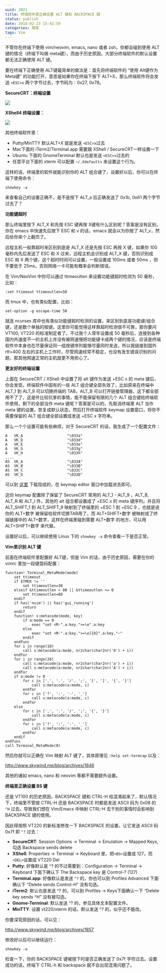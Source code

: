 ```yaml
---
uuid: 2021
title: 终端软件里正确设置 ALT 键和 BACKSPACE 键
status: publish
date: 2018-02-23 15:42:59
categories: 随笔
tags: Vim
---
```

不管你在终端下使用 vim/neovim, emacs, nano 或者 zsh，你都会碰到使用 ALT 键的情况（终端下叫做 meta键），而由于历史原因，大部分终端软件的默认设置都无法正确使用 ALT 键。

要在终端下正确使用 ALT键最简单的做法是：首先将终端软件的 “使用 Alt键作为 Meta键” 的功能打开，意思是如果你在终端下按下 ALT+X，那么终端软件将会发送 `<ESC>x` 两个字节过去，字节码为：0x27, 0x78。

**SecureCRT：终端设置**

![](https://skywind3000.github.io/word/images/vim_altmap_2.png)

**XShell4 终端设置：**

![](https://skywind3000.github.io/word/images/vim_altmap_1.png)

其他终端软件里：

  * Putty/MinTTY 默认ALT+X 就是发送 `<ESC>x`过去
  * Mac下面的 iTerm2/Terminal.app 需要跟 XShell / SecureCRT一样设置一下
  * Ubuntu 下面的 GnomeTerminal 默认也是发送 `<ESC>x`过去的
  * 任意平台下面的 xterm 可以配置 `~/.Xdefaults` 来设置这个行为。

这样的话，终端里的软件就能识别你的 ALT 组合键了，设置好以后，你可以在终端下使用命令：

    showkey -a

来查看自己的设置正确不，是不是按下 ALT_a 后正确发送了 0x1b, 0x61 两个字节过去了？

**功能键超时**

那么终端里按下 ALT_X 和先按 ESC 键再按 X键有什么区别呢？答案是没有区别，你在 emacs 中快速先后按下 ESC 和 v 的话，emacs 就会以为你按了 ALT_v，然后给你来个上翻页了。

远程主机一般靠超时来区别到底是 ALT_X 还是先按 ESC 再按 X 键，如果你 100 毫秒内先后发送了 ESC 和 X 过来，远程主机会识别成 ALT_X 键，否则识别成 ESC 和 X 两个键，这个超时时间可以设置，一般设置成 100ms 或者 50ms ，但不要低于 25ms，否则网络一卡可能有概率会判断错误。

在 Vim/NeoVim 中你可以通过 ttimeoutlen 来设置功能键超时检测为 50 毫秒，比如：

    :set ttimeout ttimeoutlen=50

而 tmux 中，也有类似配置，比如：

    set-option -g escape-time 50

就连 ncurses 库中也有类似功能键超时检测的设置，来区别到底是功能键/组合键，还是数个单独的按键。这里你可能觉得这样靠超时检测很不可靠，那你要问 VT100, VT220 的标准制定者了。不过我个人常年设置成 50 毫秒后，连接到各种国内外速度不一的主机上并没有被网速慢把功能键卡成两个键的情况，应该是终端软件中本身也在尽量保证同一组按键序列能够尽量同时发送，所以我链接到国外 rtt=400
左右的主机上工作时，尽管网速经常不稳定，也没有发生错误识别的问题，那其他网速正常的主机就更不用担心了。

**更友好的终端设置**

上面在 SecureCRT / XShell 中设置了将 alt 键作为发送 +ESC x 的 meta 键后，你会发现，终端软件中固有的一些 ALT 组合键全部失效了，比如原来在终端中 ALT_1 到 ALT_9 可以切换终端的 TAB，ALT_B 可以打开链接管理器，这下都全部用不了了，这是件比较坑爹的事情，能不能保留有限的几个 ALT 组合键给终端软件使用，剩下的全部当作 meta
键呢？答案是可以的，先取消终端里 ALT 当作 meta 键的设置，恢复成默认状态，然后打开终端软件 keymap 设置窗口，将你不需要保留的 ALT 组合键全部设置成发送 +ESC x 字符串。

那么一个个设置可能有些麻烦，对于 SecureCRT 的话，我生成了一个配置文件：

    A   VK_A                    "\033a"
    A   VK_D                    "\033d"
    A   VK_E                    "\033e"
    A   VK_G                    "\033g"
    A   VK_H                    "\033h"
    ....
    AS  VK_A                    "\033A"
    AS  VK_B                    "\033B"
    AS  VK_C                    "\033C"
    AS  VK_D                    "\033D"

可以到 [这里](https://github.com/skywind3000/vim/blob/master/tools/conf/securecrt.key) 下载现成的，在 keymap editor 窗口中加载进去即可。

这份 keymap 配置除了保留了 SecureCRT 常用的 ALT_1 - ALT_9 ，ALT_B, ALT_R 和 ALT_I 外，其他的 alt 组合都设置成了 +ESC x 的 meta 键序列。并且将 ALT_SHIFT_1 到 ALT_SHIFT_9 映射到了终端里的 +ESC 1 到 +ESC 9 ，也就是说你的 ALT+数字 被保留给软件切换TAB用了，而
ALT+SHIFT+数字 被映射成了终端链接中的 ALT+数字，这样在终端里碰到需要 ALT+数字 的地方，可以用 ALT+SHIFT+数字 来代替。

设置好以后，可以继续使用 Linux 下的 `showkey -a` 命令查看一下是否正常。

**Vim里识别 ALT 键**

前面在终端软件里配置好 ALT键，但是 Vim 的话，由于历史原因，需要在你的 vimrc 里加一段键盘码配置：

    function! Terminal_MetaMode(mode)
        set ttimeout
        if $TMUX != ''
            set ttimeoutlen=30
        elseif &ttimeoutlen > 80 || &ttimeoutlen <= 0
            set ttimeoutlen=80
        endif
        if has('nvim') || has('gui_running')
            return
        endif
        function! s:metacode(mode, key)
            if a:mode == 0
                exec "set <M-".a:key.">=\e".a:key
            else
                exec "set <M-".a:key.">=\e]{0}".a:key."~"
            endif
        endfunc
        for i in range(10)
            call s:metacode(a:mode, nr2char(char2nr('0') + i))
        endfor
        for i in range(26)
            call s:metacode(a:mode, nr2char(char2nr('a') + i))
            call s:metacode(a:mode, nr2char(char2nr('A') + i))
        endfor
        if a:mode != 0
            for c in [',', '.', '/', ';', '[', ']', '{', '}']
                call s:metacode(a:mode, c)
            endfor
            for c in ['?', ':', '-', '_']
                call s:metacode(a:mode, c)
            endfor
        else
            for c in [',', '.', '/', ';', '{', '}']
                call s:metacode(a:mode, c)
            endfor
            for c in ['?', ':', '-', '_']
                call s:metacode(a:mode, c)
            endfor
        endif
    endfunc
    call Terminal_MetaMode(0)

然后你就可以正确在 Vim 映射 ALT 键了，具体原理见 `:help set-termcap` 以及：

<http://www.skywind.me/blog/archives/1846>

其他的诸如 emacs, nano 和 neovim 等都不需要额外设置。

**终端里正确设置 BS 键**

还是 VT100 的历史原因，BACKSPACE 键和 CTRL-H 给混淆起来了，默认情况下，终端里不管按 CTRL-H 还是 BACKSPACE 时都是发送 ASCII 码为 0x08 的 `^H` 过去。导致我们想在 Vim/Emacs 中映射 CTRL-H 去干别的事情时会影响到 BACKSPACE 键的使用。

因此得按照 VT220 的新标准修改一下 BACKSPACE 的设置，让它发送 ASCII 码 0x7f 即 `^?` 过去：

  * **SecureCRT**: Session Options -> Terminal -> Emulation -> Mapped Keys, 勾选 Backspace sends delete
  * **XShell**: Properties -> Terminal -> Keyboard 里，把`<BS>`设置成 127，而 `<DEL>`设置成 VT220 Del
  * **Putty**: 好像默认是 ^? 的不过需要到：Configuration -> Terminal -> Keyboard 下面下确认下 The Backspace key 是 Control-? (127)
  * **Terminal.app**: 好像默认是发送 `^?` 的，你也可以到 Profiles Advanced 下面确认下 “Delete sends Control-H” 没有勾选。
  * **iTerm2**: 默认也是发送 ^? 的，可以到 Profiles -> Keys下面确认一下 “Delete key sends ^H” 没有被勾选。
  * **Gnome-Terminal**: 默认发送 ^? 的，参见具体文本配置文件。
  * **MinTTY**: 设置 vt220/xterm 的话，默认发送 ^? 的，似乎还不能改。

你要深究原因的话，可以见：

<http://www.skywind.me/blog/archives/1857>

修改好以后可以继续运行：

    showkey -a

检查一下，你的 BACKSPACE 键被按下时是否正确发送了 0x7f 字符过去。设置成功的话，终端下 CTRL-h 和 backspace 就不会出现混淆问题了。

